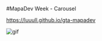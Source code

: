 #MapaDev Week - Carousel 

https://luuull.github.io/gta-mapadev

![gif](https://media.giphy.com/media/KEkhoEpM8Go6GmsgJk/giphy.gif)
